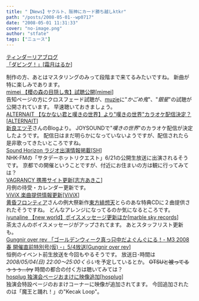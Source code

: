 ```yaml
---
title: "【News】ヤクルト、阪神にカード勝ち越しktkr"
path: "/posts/2008-05-01--wp0717"
date: "2008-05-01 11:31:33"
cover: "no-image.png"
author: "stfate"
tags: ["ニュース"]
---
```


<style type="text/css">
<!--
p {white-space: pre-wrap};
-->
</style>

<a class="topics" href="http://tindharia.jugem.jp/?eid=14" target="_blank">ティンダーリアブログ 「ダビング！」</a><span class="junre">[<a href="http://shimotsukin.com/" target="_blank">霜月はるか</a>]</span>
<div class="news">制作の方、あとはマスタリングのみって段階まで来てるみたいですね。
新曲が特に楽しみであります。</div>
<a class="topics" href="http://totsu-kuni.net/" target="_blank">mimei 【櫻の森の目隠し鬼】試聴公開</a><span class="junre">[<a href="http://totsu-kuni.net/" target="_blank">mimei</a>]</span>
<div class="news">告知ページの方にクロスフェード試聴が、<a href="http://www.muzie.co.jp/cgi-bin/artist.cgi?id=a036575" target="_blank">muzie</a>に"<em>かごめ鬼</em>"、"<em>銀星</em>"の試聴が公開されています。
早速聴いておきましょう。</div>
<a class="topics" href="http://yaplog.jp/niira/" target="_blank">ALTERNAIT 【なかない君と嘆きの世界】より"嘆きの世界"カラオケ配信決定？</a><span class="junre">[<a href="http://www.kawachi.zaq.ne.jp/dpenu801/" target="_blank">ALTERNAIT</a>]</span>
<div class="news"><a href="http://yaplog.jp/niira/" target="_blank">新良エツ子</a>さんのBlogより。
JOYSOUNDで"<em>嘆きの世界</em>"のカラオケ配信が決定したようです。
配信日はまだ明らかになっていないようですが、配信されたら是非歌ってきたいところですね。</div>
<a class="topics" href="http://www.soundhorizon.com/" target="_blank">Sound Horizon ラジオ出演情報掲載</a><span class="junre">[<a href="http://sound-horizon.net/" target="_blank">SH</a>]</span>
<div class="news">NHK-FMの「サタデーホットリクエスト」6/21の公開生放送に出演されるそうです。
京都での開催ということですが、付近にお住まいの方は観に行ってみては？</div>
<a class="topics" href="http://www.vagrancy.jp/" target="_blank">VAGRANCY 携帯サイト更新</a><span class="junre">[<a href="http://www.vagrancy.jp/" target="_blank">志方あきこ</a>]</span>
<div class="news">月例の待受・カレンダー更新です。</div>
<a class="topics" href="http://www.vivix.info/" target="_blank">ViViX 楽曲提供情報更新</a><span class="junre">[<a href="http://www.vivix.info/" target="_blank">ViViX</a>]</span>
<div class="news"><a href="http://www.tasofro.net/" target="_blank">黄昏フロンティア</a>さんの例大祭新作<a href="http://www.toranoana.jp/shop/080429_tasogare/" target="_blank">東方緋想天</a>とらのあな特典CDに２曲提供されたそうですね。
どんなアレンジになってるのか気になるところです。</div>
<a class="topics" href="http://www.marbleskyrecords.com/newworld/" target="_blank">iyunaline 【new world】ボイスメッセージ更新ほか</a><span class="junre">[<a href="http://www.marbleskyrecords.com/" target="_blank">marble sky records</a>]</span>
<div class="news">茶太さんのボイスメッセージがアップされてます。
あとスタッフリスト更新も。</div>
<a class="topics" href="http://www.gungni.com/" target="_blank">Gungnir over rev 「ゴールデンウィーク真っ只中だよぐんぐにる！- M3 2008春 開催直前特別号(仮) -」5/4放送</a><span class="junre">[<a href="http://www.gungni.com/" target="_blank">Gungnir over rev</a>]</span>
<div class="news">恒例のイベント前生放送を今回もやるそうです。
放送日･時間は<em>2008/05/04(日) 22:00～25:00くらい</em>を予定しているとか。
<del>OTSUと被ってるぅぅぅ…(ry</del>
時間の都合の付く方は聴いてみては？</div>
<a class="topics" href="http://www.hosplug.com/index.html" target="_blank">hosplug 独演会ページおまけに映像追加</a><span class="junre">[<a href="http://www.hosplug.com/index.html" target="_blank">hosplug</a>]</span>
<div class="news">独演会特設ページのおまけコーナーに映像が追加されてます。
今回追加されたのは「魔王と踊れ！」の"Kecak Loop"。</div>
